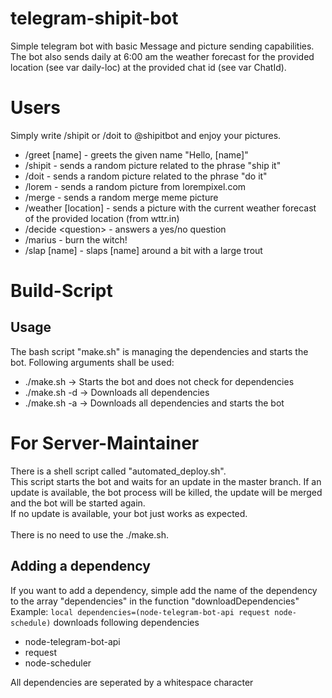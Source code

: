 # telegram-shipit-bot
Simple telegram bot with basic Message and picture sending capabilities.
The bot also sends daily at 6:00 am the weather forecast for the provided location (see var daily-loc) at the provided chat id (see var ChatId).

# Users
Simply write /shipit or /doit to @shipitbot and enjoy your pictures.
* /greet [name] - greets the given name "Hello, [name]" 
* /shipit - sends a random picture related to the phrase "ship it"
* /doit - sends a random picture related to the phrase "do it"
* /lorem - sends a random picture from lorempixel.com
* /merge - sends a random merge meme picture
* /weather [location] - sends a picture with the current weather forecast of the provided location (from wttr.in)
* /decide \<question> - answers a yes/no question
* /marius - burn the witch!
* /slap [name] - slaps [name] around a bit with a large trout

# Build-Script
## Usage
The bash script "make.sh" is managing the dependencies and starts the bot.
Following arguments shall be used:
- ./make.sh -> Starts the bot and does not check for dependencies
- ./make.sh -d -> Downloads all dependencies
- ./make.sh -a -> Downloads all dependencies and starts the bot

# For Server-Maintainer
There is a shell script called "automated_deploy.sh".\
This script starts the bot and waits for an update in the master branch. If an update is available, the bot process will be killed, the update will be merged and the bot will be started again.\
If no update is available, your bot just works as expected.\
\
There is no need to use the ./make.sh.

## Adding a dependency
If you want to add a dependency, simple add the name of the dependency to the array "dependencies" in the function "downloadDependencies"\
Example: `local dependencies=(node-telegram-bot-api request node-schedule)` downloads following dependencies
- node-telegram-bot-api
- request
- node-scheduler

All dependencies are seperated by a whitespace character
